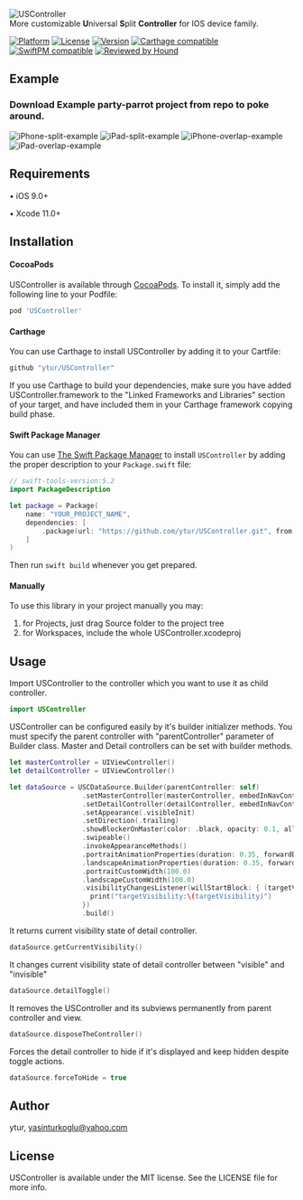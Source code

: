 ![USController](https://raw.githubusercontent.com/ytur/USController/master/icon.png)
<br/>
More customizable <b>U</b>niversal <b>S</b>plit <b>Controller</b> for IOS device family.

[![Platform](https://img.shields.io/cocoapods/p/USController.svg?style=flat)](https://cocoapods.org/pods/USController)
[![License](https://img.shields.io/cocoapods/l/USController.svg?style=flat)](https://cocoapods.org/pods/USController)
[![Version](https://img.shields.io/cocoapods/v/USController.svg?style=flat)](https://cocoapods.org/pods/USController)
[![Carthage compatible](https://img.shields.io/badge/Carthage-compatible-4BC51D.svg?style=flat)](https://github.com/Carthage/Carthage)
[![SwiftPM compatible](https://img.shields.io/badge/SwiftPM-compatible-brightgreen.svg)](https://swift.org/package-manager/)
[![Reviewed by Hound](https://img.shields.io/badge/Reviewed_by-Hound-8E64B0.svg)](https://houndci.com)

## Example
### Download Example party-parrot project from repo to poke around.<br/>
![iPhone-split-example](http://forum.yasinturkoglu.com/uploads/USController/USController-iPhone-split.gif)
![iPad-split-example](http://forum.yasinturkoglu.com/uploads/USController/USController-iPad-split.gif)
![iPhone-overlap-example](http://forum.yasinturkoglu.com/uploads/USController/USController-iPhone-overlap.gif)
![iPad-overlap-example](http://forum.yasinturkoglu.com/uploads/USController/USController-iPad-overlap.gif)

## Requirements

• iOS 9.0+ 

• Xcode 11.0+

## Installation

#### CocoaPods

USController is available through [CocoaPods](https://cocoapods.org). To install
it, simply add the following line to your Podfile:

```ruby
pod 'USController'
```

#### Carthage 

You can use Carthage to install USController by adding it to your Cartfile:
```ruby
github "ytur/USController"
```
If you use Carthage to build your dependencies, make sure you have added USController.framework to the "Linked Frameworks and Libraries" section of your target, and have included them in your Carthage framework copying build phase.


#### Swift Package Manager

You can use [The Swift Package Manager](https://swift.org/package-manager) to install `USController` by adding the proper description to your `Package.swift` file:

```swift
// swift-tools-version:5.2
import PackageDescription

let package = Package(
    name: "YOUR_PROJECT_NAME",
    dependencies: [
        .package(url: "https://github.com/ytur/USController.git", from: "1.0.1"),
    ]
)
```
Then run `swift build` whenever you get prepared.

#### Manually 

To use this library in your project manually you may:  

1. for Projects, just drag Source folder to the project tree
2. for Workspaces, include the whole USController.xcodeproj

## Usage
Import USController to the controller which you want to use it as child controller.
```Swift
import USController
```
USController can be configured easily by it's builder initializer methods. You must specify the parent controller with "parentController" parameter of Builder class. Master and Detail controllers can be set with builder methods.
```Swift
let masterController = UIViewController()
let detailController = UIViewController()

let dataSource = USCDataSource.Builder(parentController: self)
                  .setMasterController(masterController, embedInNavController: true)
                  .setDetailController(detailController, embedInNavController: true)
                  .setAppearance(.visibleInit)
                  .setDirection(.trailing)
                  .showBlockerOnMaster(color: .black, opacity: 0.1, allowInteractions: true)
                  .swipeable()
                  .invokeAppearanceMethods()
                  .portraitAnimationProperties(duration: 0.35, forwardDampingRatio: 0.5)
                  .landscapeAnimationProperties(duration: 0.35, forwardDampingRatio: 0.5)
                  .portraitCustomWidth(100.0)
                  .landscapeCustomWidth(100.0)
                  .visibilityChangesListener(willStartBlock: { (targetVisibility) in
                    print("targetVisibility:\(targetVisibility)")
                  })
                  .build()                  
```

It returns current visibility state of detail controller.
```Swift
dataSource.getCurrentVisibility()
```

It changes current visibility state of detail controller between "visible" and "invisible"
```Swift
dataSource.detailToggle()
```

It removes the USController and its subviews permanently from parent controller and view.
```Swift
dataSource.disposeTheController()
```

Forces the detail controller to hide if it's displayed and keep hidden despite toggle actions.
```Swift
dataSource.forceToHide = true
```

## Author

ytur, yasinturkoglu@yahoo.com

## License

USController is available under the MIT license. See the LICENSE file for more info.
